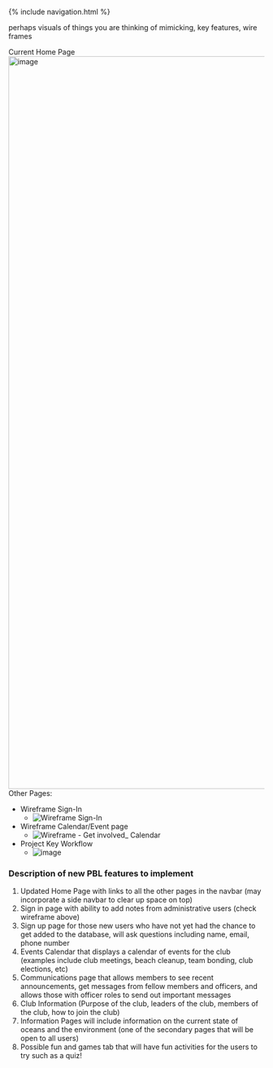{% include navigation.html %}

perhaps visuals of things you are thinking of mimicking, key features, wire frames

Current Home Page
<img width="1439" alt="image" src="https://user-images.githubusercontent.com/89223703/158894872-8ea144bf-b270-49eb-a17e-ed57ddb430fa.png">
Other Pages:
* Wireframe Sign-In
  * ![Wireframe Sign-In](https://user-images.githubusercontent.com/89223703/158897129-34b3c8e7-514c-4ec0-b7e5-392c2c6e4963.png)
* Wireframe Calendar/Event page
  * ![Wireframe - Get involved_ Calendar](https://user-images.githubusercontent.com/89223703/158898667-7434bfcf-8d9a-4c56-a2f7-2f626b0b66d7.png)
* Project Key Workflow
  * ![image](https://user-images.githubusercontent.com/60992581/160067978-78ed03b1-e9b2-4136-978a-4fbb1130e2a1.png)

### Description of new PBL features to implement
1. Updated Home Page with links to all the other pages in the navbar (may incorporate a side navbar to clear up space on top)
2. Sign in page with ability to add notes from administrative users (check wireframe above)
3. Sign up page for those new users who have not yet had the chance to get added to the database, will ask questions including name, email, phone number
4. Events Calendar that displays a calendar of events for the club (examples include club meetings, beach cleanup, team bonding, club elections, etc)
5. Communications page that allows members to see recent announcements, get messages from fellow members and officers, and allows those with officer roles to send out important messages
6. Club Information (Purpose of the club, leaders of the club, members of the club, how to join the club)
7. Information Pages will include information on the current state of oceans and the environment (one of the secondary pages that will be open to all users)
8. Possible fun and games tab that will have fun activities for the users to try such as a quiz!
